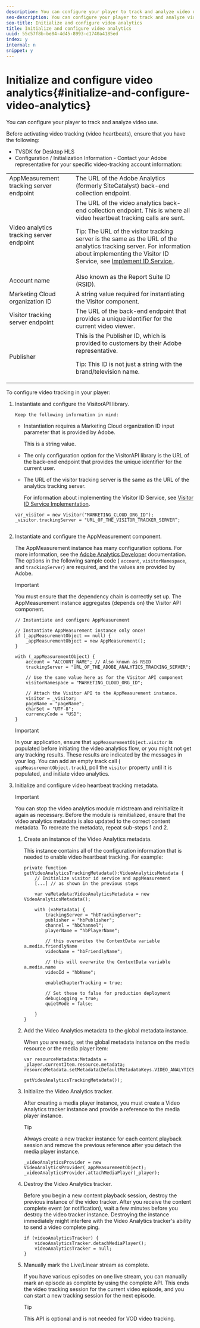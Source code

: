 ```yaml
---
description: You can configure your player to track and analyze video use.
seo-description: You can configure your player to track and analyze video use.
seo-title: Initialize and configure video analytics
title: Initialize and configure video analytics
uuid: 55c57f8b-be84-4d45-8993-c1740a4185ed
index: y
internal: n
snippet: y
---
```


# Initialize and configure video analytics{#initialize-and-configure-video-analytics}

You can configure your player to track and analyze video use.

Before activating video tracking (video heartbeats), ensure that you have the following:

* TVSDK for Desktop HLS 
* Configuration / Initialization Information - Contact your Adobe representative for your specific video-tracking account information: 

<table id="table_3565328ABBEE4605A92EAE1ADE5D6F84"> 
 <tbody> 
  <tr> 
   <td colname="col1"> AppMeasurement tracking server endpoint </td> 
   <td colname="col2"> The URL of the Adobe Analytics (formerly SiteCatalyst) back-end collection endpoint. </td> 
  </tr> 
  <tr> 
   <td colname="col1"> Video analytics tracking server endpoint </td> 
   <td colname="col2"> The URL of the video analytics back-end collection endpoint. This is where all video heartbeat tracking calls are sent. <p>Tip:  The URL of the visitor tracking server is the same as the URL of the analytics tracking server. For information about implementing the Visitor ID Service, see <a href="https://marketing.adobe.com/resources/help/en_US/mcvid/mcvid-setup-target.html" format="html" scope="external"> Implement ID Service </a>. </p> </td> 
  </tr> 
  <tr> 
   <td colname="col1"> Account name </td> 
   <td colname="col2"> Also known as the Report Suite ID (RSID). </td> 
  </tr> 
  <tr> 
   <td colname="col1"> Marketing Cloud organization ID </td> 
   <td colname="col2"> A string value required for instantiating the Visitor component. </td> 
  </tr> 
  <tr> 
   <td colname="col1"> Visitor tracking server endpoint </td> 
   <td colname="col2"> The URL of the back-end endpoint that provides a unique identifier for the current video viewer. </td> 
  </tr> 
  <tr> 
   <td colname="col1"> Publisher </td> 
   <td colname="col2"> This is the Publisher ID, which is provided to customers by their Adobe representative. <p>Tip:  This ID is not just a string with the brand/television name. </p> </td> 
  </tr> 
 </tbody> 
</table>

To configure video tracking in your player: 

1. Instantiate and configure the VisitorAPI library.

       Keep the following information in mind:

    * Instantiation requires a Marketing Cloud organization ID input parameter that is provided by Adobe.

      This is a string value. 
    * The only configuration option for the VisitorAPI library is the URL of the back-end endpoint that provides the unique identifier for the current user. 
    * The URL of the visitor tracking server is the same as the URL of the analytics tracking server.

      For information about implementing the Visitor ID Service, see [Visitor ID Service Implementation](https://marketing.adobe.com/resources/help/en_US/mcvid/mcvid_implement.html).

   ```
   var_visitor = new Visitor("MARKETING_CLOUD_ORG_ID"); 
   _visitor.trackingServer = "URL_OF_THE_VISITOR_TRACKER_SERVER”; 
    
   ```

1. Instantiate and configure the AppMeasurement component.

   The AppMeasurement instance has many configuration options. For more information, see the [Adobe Analytics Developer](http://microsite.omniture.com/t2/help/en_US/reference/#Developer) documentation. The options in the following sample code ( `account`, `visitorNamespace`, and `trackingServer`) are required, and the values are provided by Adobe. 

   >[!IMPORTANT]
   >
   >You must ensure that the dependency chain is correctly set up. The AppMeasurement instance aggregates (depends on) the Visitor API component.

   ```
   // Instantiate and configure AppMeasurement 
    
   // Instantiate AppMeasurement instance only once! 
   if (_appMeasurementObject == null) {  
       _appMeasurementObject = new AppMeasurement(); 
   } 
    
   with (_appMeasurementObject) { 
       account = "ACCOUNT_NAME"; // Also known as RSID 
       trackingServer = "URL_OF_THE_ADOBE_ANALYTICS_TRACKING_SERVER"; 
    
       // Use the same value here as for the Visitor API component 
       visitorNamespace = "MARKETING_CLOUD_ORG_ID"; 
    
       // Attach the Visitor API to the AppMeasurement instance. 
       visitor = _visitor;  
       pageName = "pageName"; 
       charSet = "UTF-8"; 
       currencyCode = "USD"; 
   } 
   
   ```

   >[!IMPORTANT]
   >
   >In your application, ensure that `appMeasurementObject.visitor` is populated before initiating the video analytics flow, or you might not get any tracking results. These results are indicated by the  messages in your log. You can add an empty track call ( `appMeasurementObject.track`), poll the `visitor` property until it is populated, and initiate video analytics.

1. Initialize and configure video heartbeat tracking metadata.

   >[!IMPORTANT]
   >
   >You can stop the video analytics module midstream and reinitialize it again as necessary. Before the module is reinitialized, ensure that the video analytics metadata is also updated to the correct content metadata. To recreate the metadata, repeat sub-steps 1 and 2.

   1. Create an instance of the Video Analytics metadata.
   
      This instance contains all of the configuration information that is needed to enable video heartbeat tracking. For example:    
   
      ```   
      private function getVideoAnalyticsTrackingMetadata():VideoAnalyticsMetadata {     
          // Initialize visitor id service and appMeasurement      
          [...] // as shown in the previous steps     
       
          var vaMetadata:VideoAnalyticsMetadata = new VideoAnalyticsMetadata(); 
       
          with (vaMetadata) { 
              trackingServer = "hbTrackingServer"; 
              publisher = "hbPublisher"; 
              channel = "hbChannel";  
              playerName = "hbPlayerName"; 
       
              // this overwrites the ContextData variable a.media.friendlyName 
              videoName = "hbFriendlyName";  
       
              // this will overwrite the ContextData variable a.media.name 
              videoId = "hbName"; 
       
              enableChapterTracking = true; 
       
              // Set these to false for production deployment 
              debugLogging = true;  
              quietMode = false; 
       
          } 
      } 
      
      ```

   1. Add the Video Analytics metadata to the global metadata instance.
   
      When you are ready, set the global metadata instance on the media resource or the media player item:

      ```   
      var resourceMetadata:Metadata = _player.currentItem.resource.metadata; 
      resourceMetadata.setMetadata(DefaultMetadataKeys.VIDEO_ANALYTICS_METADATA_KEY,  
                                   getVideoAnalyticsTrackingMetadata());
      ```   
   
   1. Initialize the Video Analytics tracker.
   
      After creating a media player instance, you must create a Video Analytics tracker instance and provide a reference to the media player instance.    
   
      >[!TIP]
      >
      >Always create a new tracker instance for each content playback session and remove the previous reference after you detach the media player instance.

      ```   
      _videoAnalyticsProvider = new VideoAnalyticsProvider(_appMeasurementObject); 
      _videoAnalyticsProvider.attachMediaPlayer(_player);
      ```

   1. Destroy the Video Analytics tracker.
   
      Before you begin a new content playback session, destroy the previous instance of the video tracker. After you receive the content complete event (or notification), wait a few minutes before you destroy the video tracker instance. Destroying the instance immediately might interfere with the Video Analytics tracker's ability to send a video complete ping.

      ```   
      if (videoAnalyticsTracker) { 
          videoAnalyticsTracker.detachMediaPlayer(); 
          videoAnalyticsTracker = null; 
      }
      ```   
   
   1. Manually mark the Live/Linear stream as complete.
   
      If you have various episodes on one live stream, you can manually mark an episode as complete by using the complete API. This ends the video tracking session for the current video episode, and you can start a new tracking session for the next episode.    
   
      >[!TIP]
      >
      >This API is optional and is not needed for VOD video tracking.

